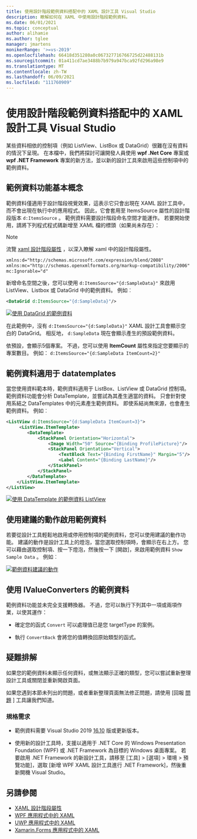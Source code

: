 ```yaml
---
title: 使用設計階段範例資料搭配中的 XAML 設計工具 Visual Studio
description: 瞭解如何在 XAML 中使用設計階段範例資料。
ms.date: 06/01/2021
ms.topic: conceptual
author: alihamie
ms.author: tglee
manager: jmartens
monikerRange: '>=vs-2019'
ms.openlocfilehash: 66418d351280a0c067327716766725d22488131b
ms.sourcegitcommit: 01a411cd7ae3488b7b979a947bca92fd296a98e9
ms.translationtype: MT
ms.contentlocale: zh-TW
ms.lasthandoff: 06/09/2021
ms.locfileid: "111760909"
---
```

# <a name="use-design-time-sample-data-with-the-xaml-designer-in-visual-studio"></a>使用設計階段範例資料搭配中的 XAML 設計工具 Visual Studio

某些資料相依的控制項（例如 ListView、ListBox 或 DataGrid）很難在沒有資料的情況下呈現。 在本檔中，我們將探討可讓開發人員使用 **wpf .Net Core** 專案或 **wpf .NET Framework** 專案的新方法，並以新的設計工具來啟用這些控制項中的範例資料。 

## <a name="sample-data-feature-basics"></a>範例資料功能基本概念

範例資料僅適用于設計階段視覺效果，這表示它只會出現在 XAML 設計工具中，而不會出現在執行中的應用程式。 因此，它會套用至 ItemsSource 屬性的設計階段版本 `d:ItemsSource` 。 範例資料需要設計階段命名空間才能運作。 若要開始使用，請將下列程式程式碼新增至 XAML 檔的標頭（如果尚未存在）：

> [!NOTE]
> 流覽 [xaml 設計階段屬性](../xaml-tools/xaml-designtime-data.md) ，以深入瞭解 xaml 中的設計階段屬性。

```xml
xmlns:d="http://schemas.microsoft.com/expression/blend/2008"
xmlns:mc="http://schemas.openxmlformats.org/markup-compatibility/2006"
mc:Ignorable="d"
```

新增命名空間之後，您可以使用 `d:ItemsSource="{d:SampleData}"` 來啟用 ListView、Listbox 或 DataGrid 中的範例資料。 例如︰

```xml
<DataGrid d:ItemsSource="{d:SampleData}"/>
```

[![使用 DataGrid 的範例資料](media\xaml-sample-data-empty-datagrid.png "DataGrid 上啟用的範例資料")](media\xaml-sample-data-empty-datagrid.png#lightbox)

在此範例中，沒有 `d:ItemsSource="{d:SampleData}"` XAML 設計工具會顯示空白的 DataGrid。 相反地， `d:SampleData` 現在會顯示產生的預設範例資料。

依預設，會顯示5個專案。 不過，您可以使用 **ItemCount** 屬性來指定您要顯示的專案數目。 例如： `d:ItemsSource="{d:SampleData ItemCount=2}"`

## <a name="sample-data-works-with-datatemplates"></a>範例資料適用于 datatemplates

當您使用資料範本時，範例資料適用于 ListBox、ListView 或 DataGrid 控制項。 範例資料功能會分析 DataTemplate，並嘗試為其產生適當的資料。 只會針對使用系結之 DataTemplates 中的元素產生範例資料。 即使系結尚無來源，也會產生範例資料。
例如︰

```xml
<ListView d:ItemsSource="{d:SampleData ItemCount=3}">
     <ListView.ItemTemplate>
        <DataTemplate>
            <StackPanel Orientation="Horizontal">
                <Image Width="50" Source="{Binding ProfilePicture}"/>
                <StackPanel Orientation="Vertical">
                    <TextBlock Text="{Binding FirstName}" Margin="5"/>
                    <Label Content="{Binding LastName}"/>
                </StackPanel>
            </StackPanel>
        </DataTemplate>
    </ListView.ItemTemplate>
</ListView>
```

[![使用 DataTemplate 的範例資料 ListView](media\xaml-sample-data-templated-listview.png "使用 DataTemplate 的 ListView 中所使用的範例資料")](media\xaml-sample-data-templated-listview.png#lightbox)

## <a name="enable-sample-data-with-suggested-actions"></a>使用建議的動作啟用範例資料

若要從設計工具輕鬆地啟用或停用控制項的範例資料，您可以使用建議的動作功能。 建議的動作是設計工具上的燈泡，當您選取控制項時，會顯示在右上方。 您可以藉由選取控制項、按一下燈泡，然後按一下 [開啟]，來啟用範例資料 `Show Sample Data` 。 例如︰

[![範例資料建議的動作](media\xaml-sample-data-suggested-actions.png "使用建議的動作啟用範例資料")](media\xaml-sample-data-suggested-actions.png#lightbox)

## <a name="sample-data-with-ivalueconverters"></a>使用 IValueConverters 的範例資料 

範例資料功能並未完全支援轉換器。 不過，您可以執行下列其中一項或兩項作業，以使其運作：
- 確定您的函式 `Convert` 可以處理值已是您 targetType 的案例。

- 執行 `ConvertBack` 會將您的值轉換回原始類型的函式。 

## <a name="troubleshooting"></a>疑難排解

如果您的範例資料未顯示任何資料，或無法顯示正確的類型，您可以嘗試重新整理設計工具或關閉並重新開啟頁面。

如果您遇到本節未列出的問題，或者重新整理頁面無法修正問題，請使用 [回報 [問題](../ide/how-to-report-a-problem-with-visual-studio.md) ] 工具讓我們知道。

### <a name="requirements"></a>規格需求

- 範例資料需要 Visual Studio 2019 [16.10](/visualstudio/releases/2019/release-notes-v16.10) 版或更新版本。

- 使用新的設計工具時，支援以適用于 .NET Core 的 Windows Presentation Foundation (WPF) 或 .NET Framework 為目標的 Windows 桌面專案。 若要啟用 .NET Framework 的新設計工具，請移至 [工具] > [選項] > 環境 > 預覽功能]，選取 [新增 WPF XAML 設計工具進行 .NET Framework]，然後重新開機 Visual Studio。

## <a name="see-also"></a>另請參閱

- [XAML 設計階段屬性](../xaml-tools/xaml-designtime-data.md)
- [WPF 應用程式中的 XAML](/dotnet/framework/wpf/advanced/xaml-in-wpf)
- [UWP 應用程式中的 XAML](/windows/uwp/xaml-platform/xaml-overview)
- [Xamarin.Forms 應用程式中的 XAML](/xamarin/xamarin-forms/xaml/)